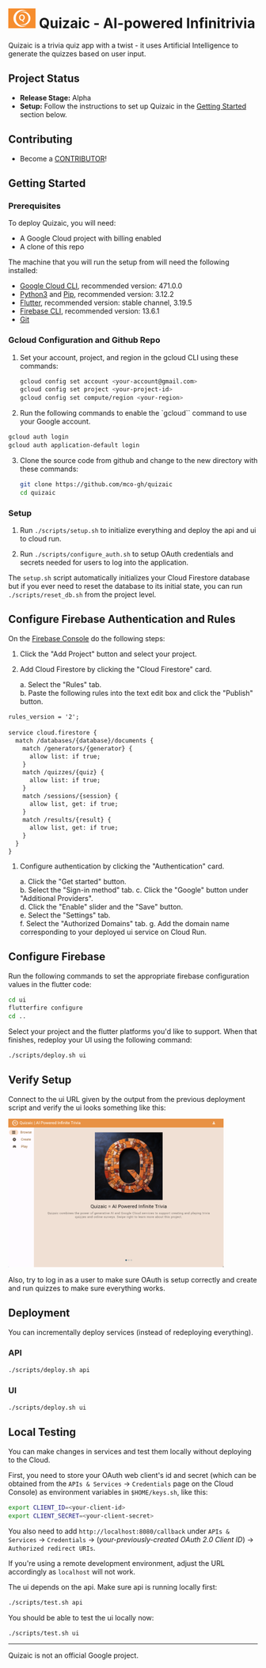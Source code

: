 # <img src="ui/assets/images/logo.png" height="40"> Quizaic - AI-powered Infinitrivia

Quizaic is a trivia quiz app with a twist - it uses Artificial Intelligence to generate the quizzes based on user input.

## Project Status

* **Release Stage:** Alpha
* **Setup:** Follow the instructions to set up Quizaic in the [Getting Started](#getting-started) section below.

## Contributing

* Become a [CONTRIBUTOR](./CONTRIBUTING.md)!

## Getting Started

### Prerequisites

To deploy Quizaic, you will need:
* A Google Cloud project with billing enabled
* A clone of this repo

The machine that you will run the setup from will need the following installed:
* [Google Cloud CLI](https://cloud.google.com/sdk/docs/install), recommended version: 471.0.0
* [Python3](https://www.python.org/downloads) and [Pip](https://pip.pypa.io/en/stable/installation/), recommended version: 3.12.2
* [Flutter](https://flutter.dev), recommended version: stable channel, 3.19.5
* [Firebase CLI](https://firebase.google.com/docs/cli#setup_update_cli), recommended version: 13.6.1
* [Git](https://github.com/git-guides/install-git)

### Gcloud Configuration and Github Repo

1. Set your account, project, and region in the gcloud CLI using these commands:

    ```bash
    gcloud config set account <your-account@gmail.com>
    gcloud config set project <your-project-id>
    gcloud config set compute/region <your-region>
    ```

2. Run the following commands to enable the `gcloud`` command to use your Google account.

  ```bash
  gcloud auth login
  gcloud auth application-default login
  ```
3. Clone the source code from github and change to the new directory with these commands:

    ```bash
    git clone https://github.com/mco-gh/quizaic
    cd quizaic
    ```

### Setup

1. Run `./scripts/setup.sh` to initialize everything and deploy the api and ui to cloud run.

2. Run `./scripts/configure_auth.sh` to setup OAuth credentials and secrets needed for users to log into the application.

The `setup.sh` script automatically initializes your Cloud Firestore database but if you ever need to reset the database to its initial state, you can run `./scripts/reset_db.sh` from the project level.

## Configure Firebase Authentication and Rules

On the [Firebase Console](https://console.firebase.google.com/) do the following steps:

1. Click the "Add Project" button and select your project.
2. Add Cloud Firestore by clicking the "Cloud Firestore" card.

   a. Select the "Rules" tab.  
   b. Paste the following rules into the text edit box and click the "Publish" button.

```
rules_version = '2';

service cloud.firestore {
  match /databases/{database}/documents {
    match /generators/{generator} {
      allow list: if true;
    }
    match /quizzes/{quiz} {
      allow list: if true;
    }
    match /sessions/{session} {
      allow list, get: if true;
    }
    match /results/{result} {
      allow list, get: if true;
    }
  }
}
```

1. Configure authentication by clicking the "Authentication" card.

    a. Click the "Get started" button.  
    b. Select the "Sign-in method" tab.
    c. Click the "Google" button under "Additional Providers".  
    d. Click the "Enable" slider and the "Save" button.  
    e. Select the "Settings" tab.  
    f. Select the "Authorized Domains" tab.
    g. Add the domain name corresponding to your deployed ui service on Cloud Run.

## Configure Firebase

Run the following commands to set the appropriate firebase configuration values in the flutter code:

```bash
cd ui
flutterfire configure
cd ..
```

Select your project and the flutter platforms you'd like to support. When that finishes, redeploy your UI using the following command:

```bash
./scripts/deploy.sh ui
```

## Verify Setup

Connect to the ui URL given by the output from the previous deployment script and verify the ui looks something like this:

<img src="ui/assets/images/ui.png" height="300">

Also, try to log in as a user to make sure OAuth is setup correctly and create and run quizzes to make sure everything works.

## Deployment

You can incrementally deploy services (instead of redeploying everything).

### API

```bash
./scripts/deploy.sh api
```

### UI

```bash
./scripts/deploy.sh ui
```

## Local Testing

You can make changes in services and test them locally without deploying to the Cloud.

First, you need to store your OAuth web client's id and secret (which can be obtained from the `APIs & Services` -> `Credentials` page on the Cloud Console) as environment variables in `$HOME/keys.sh`, like this:

```bash
export CLIENT_ID=<your-client-id>
export CLIENT_SECRET=<your-client-secret>
```

You also need to add `http://localhost:8080/callback` under `APIs & Services` -> `Credentials` -> (_your-previously-created OAuth 2.0 Client ID_) -> `Authorized redirect URIs`.

If you're using a remote development environment, adjust the URL accordingly as `localhost` will not work.

The ui depends on the api. Make sure api is running locally first:

```bash
./scripts/test.sh api
```

You should be able to test the ui locally now:

```bash
./scripts/test.sh ui
```

---

Quizaic is not an official Google project.
